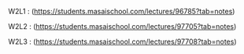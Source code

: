 W2L1 : (https://students.masaischool.com/lectures/96785?tab=notes)

W2L2 : 
(https://students.masaischool.com/lectures/97705?tab=notes)

W2L3 : 
(https://students.masaischool.com/lectures/97708?tab=notes)



